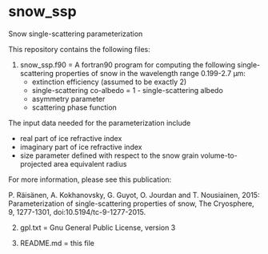 # snow_ssp
Snow single-scattering parameterization

This repository contains the following files:

1) snow_ssp.f90
= A fortran90 program for computing the following single-scattering properties of
  snow in the wavelength range 0.199-2.7 µm:
   - extinction efficiency (assumed to be exactly 2)
   - single-scattering co-albedo = 1 - single-scattering albedo
   - asymmetry parameter
   - scattering phase function

The input data needed for the parameterization include 
   - real part of ice refractive index
   - imaginary part of ice refractive index
   - size parameter defined with respect to the snow grain volume-to-projected area equivalent radius
   
 For more information, please see this publication: 
   
  P. Räisänen, A. Kokhanovsky, G. Guyot, O. Jourdan and T. Nousiainen, 2015:
  Parameterization of single-scattering properties of snow, The Cryosphere, 
  9, 1277-1301, doi:10.5194/tc-9-1277-2015.
  
2) gpl.txt 
= Gnu General Public License, version 3

3) README.md
= this file
